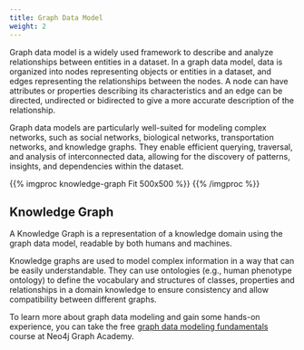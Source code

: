 ```yaml
---
title: Graph Data Model
weight: 2
---
```


Graph data model is a widely used framework to describe and analyze relationships between entities in a dataset. In a graph data model, data is organized into nodes representing objects or entities in a dataset, and edges representing the relationships between the nodes. A node can have attributes or properties describing its characteristics and an edge can be directed, undirected or bidirected to give a more accurate description of the relationship. ​

Graph data models are particularly well-suited for modeling complex networks, such as social networks, biological networks, transportation networks, and knowledge graphs. They enable efficient querying, traversal, and analysis of interconnected data, allowing for the discovery of patterns, insights, and dependencies within the dataset.

{{% imgproc knowledge-graph Fit 500x500 %}}
{{% /imgproc %}}

## Knowledge Graph

A Knowledge Graph is a representation of a knowledge domain using the graph data model, readable by both humans and machines. ​

Knowledge graphs are used to model complex information in a way that can be easily understandable. They can use ontologies (e.g., human phenotype ontology) to define the vocabulary and structures of classes, properties and relationships in a domain knowledge to ensure consistency and allow compatibility between different graphs. ​

To learn more about graph data modeling and gain some hands-on experience, you can take the free <a href="https://graphacademy.neo4j.com/courses/modeling-fundamentals/)" class="link-underline-primary">graph data modeling fundamentals</a> course at Neo4j Graph Academy.
